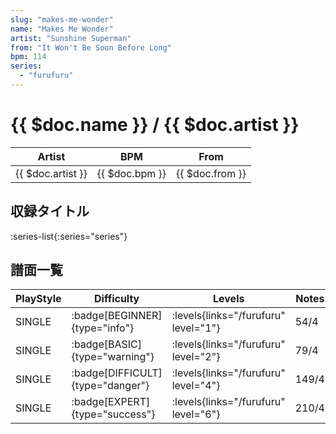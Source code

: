 ```yaml
---
slug: "makes-me-wonder"
name: "Makes Me Wonder"
artist: "Sunshine Superman"
from: "It Won't Be Soon Before Long"
bpm: 114
series:
  - "furufuru"
---
```


# {{ $doc.name }} / {{ $doc.artist }}

|Artist|BPM|From|
|------|---|----|
|{{ $doc.artist }}|{{ $doc.bpm }}|{{ $doc.from }}|

## 収録タイトル

:series-list{:series="series"}

## 譜面一覧

|PlayStyle|Difficulty|Levels|Notes|Movie|
|---------|----------|------|-----|-----|
|SINGLE| :badge[BEGINNER]{type="info"}| :levels{links="/furufuru" level="1"}|54/4||
|SINGLE| :badge[BASIC]{type="warning"}| :levels{links="/furufuru" level="2"}|79/4||
|SINGLE| :badge[DIFFICULT]{type="danger"}| :levels{links="/furufuru" level="4"}|149/4||
|SINGLE| :badge[EXPERT]{type="success"}| :levels{links="/furufuru" level="6"}|210/4||
